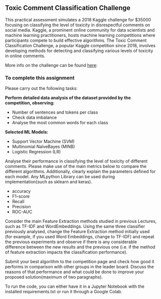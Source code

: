 ## Toxic Comment Classification Challenge
This practical assessment simulates a 2018 Kaggle challenge for $35000 focusing on classifying the level of toxicity in disrespectful comments on social media. Kaggle, a prominent online community for data scientists and machine learning practitioners, hosts machine learning competitions where participants compete to build effective algorithms. The Toxic Comment Classification Challenge, a popular Kaggle competition since 2018, involves developing methods for detecting and classifying various levels of toxicity in online comments.

More info on the challenge can be found [here](https://www.kaggle.com/c/jigsaw-toxic-comment-classification-challenge):

### To complete this assignment
Please carry out the following tasks:

**Perform detailed data analysis of the dataset provided by the competition, observing:**

- Number of sentences and tokens per class 
- Check data imbalance
- Analyse the most common words for each class 

**Selected ML Models:**
- Support Vector Machine (SVM)
- Multinomial NaïveBayes (MlNB)
- Logistic Regression (LR)
  
Analyse their performance in classifying the level of toxicity of different comments. Please make use of the main metrics below to compare the different algorithms. Additionally, clearly explain the parameters defined for each model. Any MLpython Library can be used during implementation(such as sklearn and keras).
- accuracy
- F1-score
- Recall
- Precision
-  ROC-AUC

Consider the main Feature Extraction methods studied in previous Lectures, such as TF-IDF and WordEmbeddings. Using the same three classifier previously analysed, change the Feature Extraction method initially used (for example, if you used Word Embeddings, change to TF-IDF) and repeat the previous experiments and observe if there is any considerable difference between the new results and the previous one (i.e. if the method of feature extraction impacts the classification performance).

Submit your best algorithm to the competition page and check how good it performs in comparison with other groups in the leader board. Discuss the reasons of that performance and what could be done to improve your proposed solution(maximum of two paragraphs).

To run the code, you can either have it in a Jupyter Notebook with the installed requirements.txt or run it through a Google Colab.
